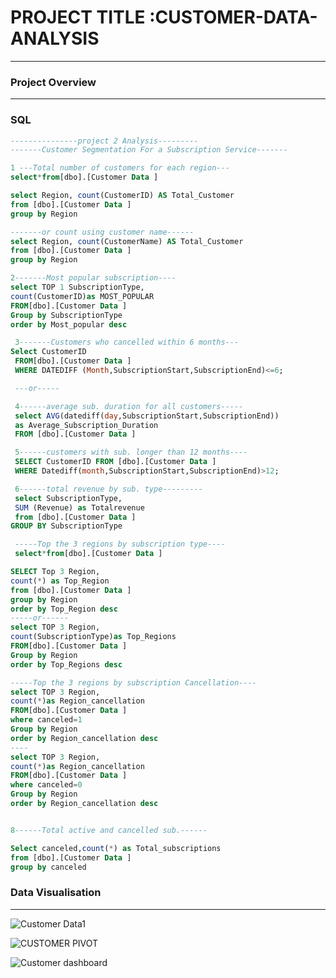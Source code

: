 # PROJECT TITLE :CUSTOMER-DATA-ANALYSIS
---
### Project Overview
---



### SQL
```SQL
---------------project 2 Analysis---------
-------Customer Segmentation For a Subscription Service-------

1 ---Total number of customers for each region---
select*from[dbo].[Customer Data ]

select Region, count(CustomerID) AS Total_Customer
from [dbo].[Customer Data ]
group by Region

-------or count using customer name------
select Region, count(CustomerName) AS Total_Customer
from [dbo].[Customer Data ]
group by Region

2-------Most popular subscription----
select TOP 1 SubscriptionType,
count(CustomerID)as MOST_POPULAR
FROM[dbo].[Customer Data ]
Group by SubscriptionType
order by Most_popular desc

 3-------Customers who cancelled within 6 months---
Select CustomerID
 FROM[dbo].[Customer Data ]
 WHERE DATEDIFF (Month,SubscriptionStart,SubscriptionEnd)<=6;

 ---or-----

 4------average sub. duration for all customers-----
 select AVG(datediff(day,SubscriptionStart,SubscriptionEnd)) 
 as Average_Subscription_Duration
 FROM [dbo].[Customer Data ]

 5------customers with sub. longer than 12 months----
 SELECT CustomerID FROM [dbo].[Customer Data ]
 WHERE Datediff(month,SubscriptionStart,SubscriptionEnd)>12;

 6------total revenue by sub. type---------
 select SubscriptionType, 
 SUM (Revenue) as Totalrevenue
 from [dbo].[Customer Data ]
GROUP BY SubscriptionType

 -----Top the 3 regions by subscription type----
 select*from[dbo].[Customer Data ]

SELECT Top 3 Region,
count(*) as Top_Region
from [dbo].[Customer Data ]
group by Region
order by Top_Region desc
-----or------
select TOP 3 Region,
count(SubscriptionType)as Top_Regions
FROM[dbo].[Customer Data ]
Group by Region
order by Top_Regions desc

-----Top the 3 regions by subscription Cancellation----
select TOP 3 Region,
count(*)as Region_cancellation
FROM[dbo].[Customer Data ]
where canceled=1
Group by Region
order by Region_cancellation desc
----
select TOP 3 Region,
count(*)as Region_cancellation
FROM[dbo].[Customer Data ]
where canceled=0
Group by Region
order by Region_cancellation desc


8------Total active and cancelled sub.------

Select canceled,count(*) as Total_subscriptions
from [dbo].[Customer Data ]
group by canceled
```

### Data Visualisation
---

![Customer Data1](https://github.com/user-attachments/assets/d2e1dd60-3171-4c4c-bd1f-6336ef58cf63)


![CUSTOMER PIVOT](https://github.com/user-attachments/assets/bdf91633-9976-42d1-9300-638c2ac5e472)


![Customer dashboard](https://github.com/user-attachments/assets/10945264-5b7e-43b8-8f8a-002b7b8babd1)




